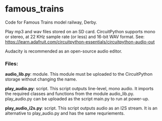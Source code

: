 # famous_trains
Code for Famous Trains model railway, Derby.

Play mp3 and wav files stored on an SD card. CircuitPython supports mono or stereo, at 22 KHz sample rate (or less) and 16-bit WAV format. See: https://learn.adafruit.com/circuitpython-essentials/circuitpython-audio-out

Audacity is recommended as an open-source audio editor.

### Files:

**audio_lib.py**: module. This module must be uploaded to the CircuitPython storage without changing the name.

**play_audio.py**: script. This script outputs line-level, mono audio. It imports the required classes and functions from the module audio_lib.py. play_audio.py can be uploaded as the script main.py to run at power-up.

**play_audio_i2s.py**: script. This script outputs audio as an I2S stream. It is an alternative to play_audio.py and has the same requriements.
